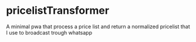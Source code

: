 # pricelistTransformer
A minimal pwa that process a price list and return a normalized pricelist that I use to broadcast trough whatsapp
